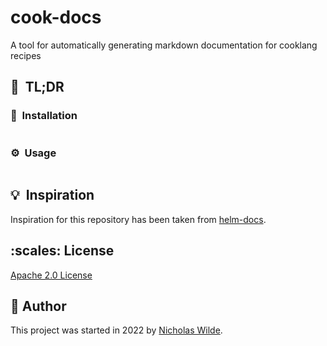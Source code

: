 # cook-docs

A tool for automatically generating markdown documentation for cooklang recipes

## :rocket:&nbsp; TL;DR

### :floppy_disk:&nbsp; Installation

```
```

### :gear:&nbsp; Usage

```
```

## :bulb:&nbsp; Inspiration

Inspiration for this repository has been taken from [helm-docs](https://github.com/norwoodj/helm-docs).

## :scales: License

[Apache 2.0 License](../LICENSE)

## :pencil: Author

This project was started in 2022 by [Nicholas Wilde].

[Nicholas Wilde]: https://github.com/nicholaswilde/
